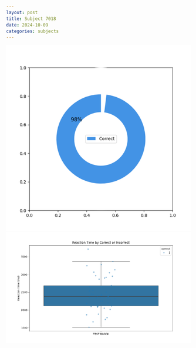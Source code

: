 ```yaml
---
layout: post
title: Subject 7018
date: 2024-10-09
categories: subjects
---
```


![](data/7018/run-1/7018_DSST_acc_{sub}.png)
![](data/7018/run-1/7018_DSST_rt.png)
